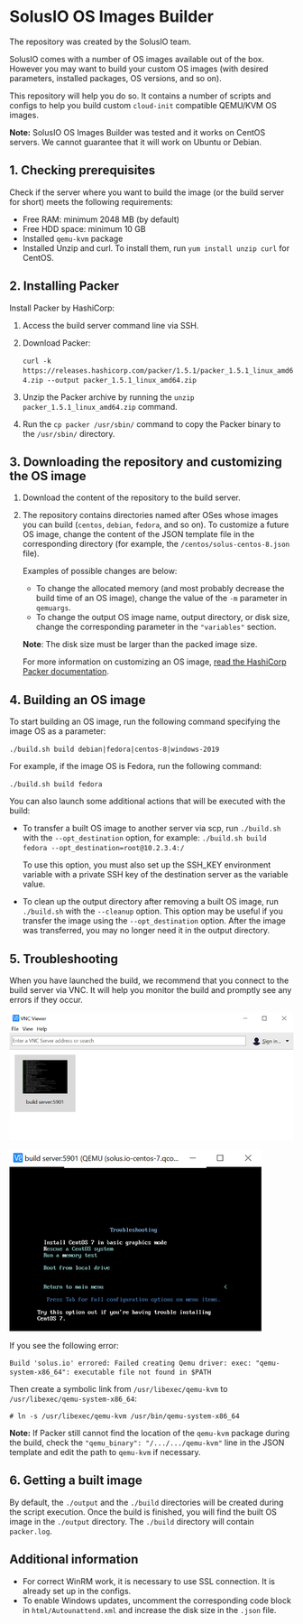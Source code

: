 # SolusIO OS Images Builder

The repository was created by the SolusIO team. 

SolusIO comes with a number of OS images available out of the box.
However you may want to build your custom OS images (with desired parameters, installed packages, OS versions, and so on).

This repository will help you do so. It contains a number of scripts and configs 
to help you build custom `cloud-init` compatible QEMU/KVM OS images.

**Note:** SolusIO OS Images Builder was tested and it works on CentOS servers.
We сannot guarantee that it will work on Ubuntu or Debian.

## 1. Checking prerequisites

Check if the server where you want to build the image (or the build server for short) meets the following requirements:

- Free RAM: minimum 2048 MB (by default)
- Free HDD space: minimum 10 GB 
- Installed `qemu-kvm` package
- Installed Unzip and curl. To install them, run `yum install unzip curl` for CentOS.

## 2. Installing Packer

Install Packer by HashiCorp:

1. Access the build server command line via SSH.
2. Download Packer:

   `curl -k https://releases.hashicorp.com/packer/1.5.1/packer_1.5.1_linux_amd64.zip --output packer_1.5.1_linux_amd64.zip`

4. Unzip the Packer archive by running the `unzip packer_1.5.1_linux_amd64.zip` command.
5. Run the `cp packer /usr/sbin/` command to copy the Packer binary to the `/usr/sbin/` directory.

## 3. Downloading the repository and customizing the OS image

1. Download the content of the repository to the build server.
2. The repository contains directories named after OSes whose images you can build (`centos`, `debian`, `fedora`, and so on).
   To customize a future OS image, change the content of the JSON template file in the corresponding directory
   (for example, the `/centos/solus-centos-8.json` file).

   Examples of possible changes are below: 

   - To change the allocated memory (and most probably decrease the build time of an OS image),
     change the value of the `-m` parameter in `qemuargs`. 
   - To change the output OS image name, output directory, or disk size, change the corresponding parameter in the `"variables"`         section.

   **Note**: The disk size must be larger than the packed image size.

   For more information on customizing an OS image, [read the HashiCorp Packer documentation](https://www.packer.io/docs/builders/qemu).

## 4. Building an OS image

To start building an OS image, run the following command specifying the image OS as a parameter:

`./build.sh build debian|fedora|centos-8|windows-2019`

For example, if the image OS is Fedora, run the following command:

`./build.sh build fedora`

You can also launch some additional actions that will be executed with the build:

- To transfer a built OS image to another server via scp, run `./build.sh` with the `--opt_destination` option, for example:
`./build.sh build fedora --opt_destination=root@10.2.3.4:/`

  To use this option, you must also set up the SSH_KEY environment variable with a private SSH key of the destination server as the variable value.

- To clean up the output directory after removing a built OS image, run `./build.sh` with the `--cleanup` option.
This option may be useful if you transfer the image using the `--opt_destination` option. After the image was transferred, you may no longer need it in the output directory.

## 5. Troubleshooting

When you have launched the build, we recommend that you connect to the build server via VNC.
It will help you monitor the build and promptly see any errors if they occur.

![](images/1.png)

![](images/2.png)

If you see the following error:
```
Build 'solus.io' errored: Failed creating Qemu driver: exec: "qemu-system-x86_64": executable file not found in $PATH
```
Then create a symbolic link from `/usr/libexec/qemu-kvm` to `/usr/libexec/qemu-system-x86_64`:
 
```
# ln -s /usr/libexec/qemu-kvm /usr/bin/qemu-system-x86_64
``` 

**Note:** If Packer still cannot find the location of the `qemu-kvm` package during the build, check the `"qemu_binary": "/.../.../qemu-kvm"`
line in the JSON template and edit the path to `qemu-kvm` if necessary.

## 6. Getting a built image

By default, the `./output` and the `./build` directories will be created during the script execution.
Once the build is finished, you will find the built OS image in the `./output` directory.
The `./build` directory will contain `packer.log`.

## Additional information

- For correct WinRM work, it is necessary to use SSL connection. It is already set up in the configs.
- To enable Windows updates, uncomment the corresponding code block in `html/Autounattend.xml` and 
  increase the disk size in the `.json` file.





